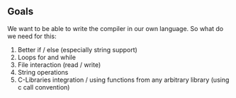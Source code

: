 ## Goals

We want to be able to write the compiler in our own language. So what do we need for this:

1. Better if / else (especially string support)
2. Loops for and while
3. File interaction (read / write)
4. String operations
5. C-Libraries integration / using functions from any arbitrary library (using c call convention)